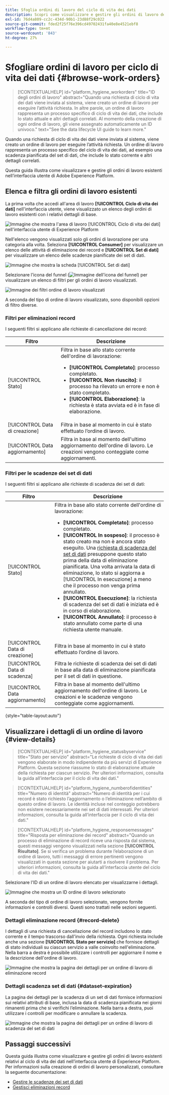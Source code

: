 ```yaml
---
title: Sfoglia ordini di lavoro del ciclo di vita dei dati
description: Scopri come visualizzare e gestire gli ordini di lavoro del ciclo di vita dei dati esistenti nell’interfaccia utente di Adobe Experience Platform.
exl-id: 76d4a809-cc2c-434d-90b1-23d88f29c022
source-git-commit: fded2f25f76e396cd49702431fa40e8e4521ebf8
workflow-type: tm+mt
source-wordcount: '843'
ht-degree: 27%

---
```


# Sfogliare ordini di lavoro per ciclo di vita dei dati {#browse-work-orders}

>[!CONTEXTUALHELP]
>id="platform_hygiene_workorders"
>title="ID degli ordini di lavoro"
>abstract="Quando una richiesta di ciclo di vita dei dati viene inviata al sistema, viene creato un ordine di lavoro per eseguire l’attività richiesta. In altre parole, un ordine di lavoro rappresenta un processo specifico di ciclo di vita dei dati, che include lo stato attuale e altri dettagli correlati. Al momento della creazione di ogni ordine di lavoro, gli viene assegnato automaticamente un ID univoco."
>text="See the data lifecycle UI guide to learn more."

Quando una richiesta di ciclo di vita dei dati viene inviata al sistema, viene creato un ordine di lavoro per eseguire l’attività richiesta. Un ordine di lavoro rappresenta un processo specifico del ciclo di vita dei dati, ad esempio una scadenza pianificata del set di dati, che include lo stato corrente e altri dettagli correlati.

Questa guida illustra come visualizzare e gestire gli ordini di lavoro esistenti nell’interfaccia utente di Adobe Experience Platform.

## Elenca e filtra gli ordini di lavoro esistenti

La prima volta che accedi all&#39;area di lavoro **[!UICONTROL Ciclo di vita dei dati]** nell&#39;interfaccia utente, viene visualizzato un elenco degli ordini di lavoro esistenti con i relativi dettagli di base.

![Immagine che mostra l&#39;area di lavoro [!UICONTROL Ciclo di vita dei dati] nell&#39;interfaccia utente di Experience Platform](../images/ui/browse/work-order-list.png)

Nell&#39;elenco vengono visualizzati solo gli ordini di lavorazione per una categoria alla volta. Seleziona **[!UICONTROL Consumer]** per visualizzare un elenco delle attività di eliminazione dei record e **[!UICONTROL Set di dati]** per visualizzare un elenco delle scadenze pianificate dei set di dati.

![Immagine che mostra la scheda [!UICONTROL Set di dati]](../images/ui/browse/dataset-tab.png)

Selezionare l&#39;icona del funnel (![Immagine dell&#39;icona del funnel](/help/images/icons/filter.png)) per visualizzare un elenco di filtri per gli ordini di lavoro visualizzati.

![Immagine dei filtri ordine di lavoro visualizzati](../images/ui/browse/filters.png)

A seconda del tipo di ordine di lavoro visualizzato, sono disponibili opzioni di filtro diverse.

### Filtri per eliminazioni record

I seguenti filtri si applicano alle richieste di cancellazione dei record:

| Filtro | Descrizione |
| --- | --- |
| [!UICONTROL Stato] | Filtra in base allo stato corrente dell&#39;ordine di lavorazione:<ul><li>**[!UICONTROL Completato]**: processo completato.</li><li>**[!UICONTROL Non riuscito]**: il processo ha rilevato un errore e non è stato completato.</li><li>**[!UICONTROL Elaborazione]**: la richiesta è stata avviata ed è in fase di elaborazione.</li></ul> |
| [!UICONTROL Data di creazione] | Filtra in base al momento in cui è stato effettuato l’ordine di lavoro. |
| [!UICONTROL Data aggiornamento] | Filtra in base al momento dell&#39;ultimo aggiornamento dell&#39;ordine di lavoro. Le creazioni vengono conteggiate come aggiornamenti. |

### Filtri per le scadenze dei set di dati

I seguenti filtri si applicano alle richieste di scadenza dei set di dati:

| Filtro | Descrizione |
| --- | --- |
| [!UICONTROL Stato] | Filtra in base allo stato corrente dell&#39;ordine di lavorazione:<ul><li>**[!UICONTROL Completato]**: processo completato.</li><li>**[!UICONTROL In sospeso]**: il processo è stato creato ma non è ancora stato eseguito. Una [richiesta di scadenza del set di dati](./dataset-expiration.md) presuppone questo stato prima della data di eliminazione pianificata. Una volta arrivata la data di eliminazione, lo stato si aggiorna a [!UICONTROL In esecuzione] a meno che il processo non venga prima annullato.</li><li>**[!UICONTROL Esecuzione]**: la richiesta di scadenza del set di dati è iniziata ed è in corso di elaborazione.</li><li>**[!UICONTROL Annullato]**: il processo è stato annullato come parte di una richiesta utente manuale.</li></ul> |
| [!UICONTROL Data di creazione] | Filtra in base al momento in cui è stato effettuato l’ordine di lavoro. |
| [!UICONTROL Data di scadenza] | Filtra le richieste di scadenza dei set di dati in base alla data di eliminazione pianificata per il set di dati in questione. |
| [!UICONTROL Data aggiornamento] | Filtra in base al momento dell&#39;ultimo aggiornamento dell&#39;ordine di lavoro. Le creazioni e le scadenze vengono conteggiate come aggiornamenti. |

{style="table-layout:auto"}

## Visualizzare i dettagli di un ordine di lavoro {#view-details}

>[!CONTEXTUALHELP]
>id="platform_hygiene_statusbyservice"
>title="Stato per servizio"
>abstract="Le richieste di ciclo di vita dei dati vengono elaborate in modo indipendente da più servizi di Experience Platform. Questa sezione riassume lo stato di elaborazione attuale della richiesta per ciascun servizio. Per ulteriori informazioni, consulta la guida all’interfaccia per il ciclo di vita dei dati."

>[!CONTEXTUALHELP]
>id="platform_hygiene_numberofidentities"
>title="Numero di identità"
>abstract="Numero di identità per i cui record è stato richiesto l’aggiornamento o l’eliminazione nell’ambito di questo ordine di lavoro. Le identità incluse nel conteggio potrebbero non esistere necessariamente nei set di dati interessati. Per ulteriori informazioni, consulta la guida all’interfaccia per il ciclo di vita dei dati."

>[!CONTEXTUALHELP]
>id="platform_hygiene_responsemessages"
>title="Risposta per eliminazione dei record"
>abstract="Quando un processo di eliminazione di record riceve una risposta dal sistema, questi messaggi vengono visualizzati nella sezione **[!UICONTROL Risultato]**. Se si verifica un problema durante l’elaborazione di un ordine di lavoro, tutti i messaggi di errore pertinenti vengono visualizzati in questa sezione per aiutarti a risolvere il problema. Per ulteriori informazioni, consulta la guida all’interfaccia utente del ciclo di vita dei dati."

Selezionare l&#39;ID di un ordine di lavoro elencato per visualizzarne i dettagli.

![Immagine che mostra un ID ordine di lavoro selezionato](../images/ui/browse/select-work-order.png)

A seconda del tipo di ordine di lavoro selezionato, vengono fornite informazioni e controlli diversi. Questi sono trattati nelle sezioni seguenti.

### Dettagli eliminazione record {#record-delete}

I dettagli di una richiesta di cancellazione del record includono lo stato corrente e il tempo trascorso dall&#39;invio della richiesta. Ogni richiesta include anche una sezione **[!UICONTROL Stato per servizio]** che fornisce dettagli di stato individuali su ciascun servizio a valle coinvolto nell&#39;eliminazione. Nella barra a destra è possibile utilizzare i controlli per aggiornare il nome e la descrizione dell&#39;ordine di lavoro.

![Immagine che mostra la pagina dei dettagli per un ordine di lavoro di eliminazione record](../images/ui/browse/record-delete-details.png)

### Dettagli scadenza set di dati {#dataset-expiration}

La pagina dei dettagli per la scadenza di un set di dati fornisce informazioni sui relativi attributi di base, inclusa la data di scadenza pianificata nei giorni rimanenti prima che si verifichi l’eliminazione. Nella barra a destra, puoi utilizzare i controlli per modificare o annullare la scadenza.

![Immagine che mostra la pagina dei dettagli per un ordine di lavoro di scadenza del set di dati](../images/ui/browse/ttl-details.png)

## Passaggi successivi

Questa guida illustra come visualizzare e gestire gli ordini di lavoro esistenti relativi al ciclo di vita dei dati nell’interfaccia utente di Experience Platform. Per informazioni sulla creazione di ordini di lavoro personalizzati, consultare la seguente documentazione:

* [Gestire le scadenze dei set di dati](./dataset-expiration.md)
* [Gestisci eliminazioni record](./record-delete.md)
